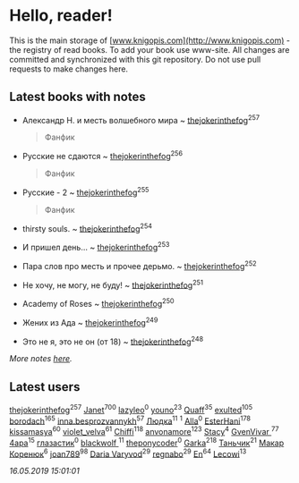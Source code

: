 # Hello, reader!
This is the main storage of [www.knigopis.com](http://www.knigopis.com) - the registry of read books.
To add your book use www-site. All changes are committed and synchronized with this git repository.
Do not use pull requests to make changes here.


## Latest books with notes
* Александр Н. и месть волшебного мира ~ [thejokerinthefog](users/317/317244423-vkontakte)<sup>257</sup>
    > Фанфик

* Русские не сдаются ~ [thejokerinthefog](users/317/317244423-vkontakte)<sup>256</sup>
    > Фанфик

* Русские - 2 ~ [thejokerinthefog](users/317/317244423-vkontakte)<sup>255</sup>
    > Фанфик

* thirsty souls. ~ [thejokerinthefog](users/317/317244423-vkontakte)<sup>254</sup>

* И пришел день... ~ [thejokerinthefog](users/317/317244423-vkontakte)<sup>253</sup>

* Пара слов про месть и прочее дерьмо. ~ [thejokerinthefog](users/317/317244423-vkontakte)<sup>252</sup>

* Не хочу, не могу, не буду! ~ [thejokerinthefog](users/317/317244423-vkontakte)<sup>251</sup>

* Academy of Roses ~ [thejokerinthefog](users/317/317244423-vkontakte)<sup>250</sup>

* Жених из Ада ~ [thejokerinthefog](users/317/317244423-vkontakte)<sup>249</sup>

* Это не я, это не он (от 18) ~ [thejokerinthefog](users/317/317244423-vkontakte)<sup>248</sup>


_More notes [here](latest_books_with_notes.md)._


## Latest users
[thejokerinthefog](users/317/317244423-vkontakte)<sup>257</sup> 
[Janet](users/108/108113656204404967440-google)<sup>700</sup> 
[lazyleo](users/116/116845519572391639637-google)<sup>0</sup> 
[youno](users/302/302928912-vkontakte)<sup>23</sup> 
[Quaff](users/122/12267158-vkontakte)<sup>35</sup> 
[exulted](users/100/100599204551896265722-google)<sup>105</sup> 
[borodach](users/157/15706320-vkontakte)<sup>165</sup> 
[inna.besprozvannykh](users/733/73323849-yandex)<sup>57</sup> 
[Людка](users/111/111038749-vkontakte)<sup>11</sup> 
[](users/114/114792281744850455512-google)<sup>1</sup> 
[Alla](users/103/103352250712959229257-google)<sup>0</sup> 
[EsterHani](users/305/30558181-vkontakte)<sup>178</sup> 
[kissamasya](users/684/68439978-vkontakte)<sup>60</sup> 
[violet_velva](users/116/116961712580551399099-google)<sup>61</sup> 
[Chiffi](users/105/105831994080785626680-google)<sup>118</sup> 
[anvonamore](users/595/5957175-vkontakte)<sup>123</sup> 
[Stacy](users/309/30902475-vkontakte)<sup>4</sup> 
[GvenVivar ](users/158/158266434925901-facebook)<sup>77</sup> 
[4apa](users/117/117392596378069249667-google)<sup>15</sup> 
[глазастик](users/115/115257673890455357280-google)<sup>0</sup> 
[blackwolf ](users/236/236639644-vkontakte)<sup>11</sup> 
[theponycoder](users/195/195144442-vkontakte)<sup>0</sup> 
[Garka](users/115/115753719718250012620-google)<sup>218</sup> 
[Таньчик](users/209/2096581563762610-facebook)<sup>21</sup> 
[Макар Коренюк](users/126/126368737-vkontakte)<sup>6</sup> 
[joan789](users/240/2401650-vkontakte)<sup>98</sup> 
[Daria Varyvod](users/829/829893410524253-facebook)<sup>29</sup> 
[regnabo](users/870/870059322-yandex)<sup>29</sup> 
[En](users/333/333646551-vkontakte)<sup>64</sup> 
[Lecowi](users/521/521873425-vkontakte)<sup>13</sup> 


_16.05.2019 15:01:01_
